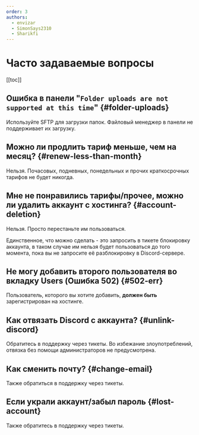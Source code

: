 ```yaml
---
order: 3
authors:
  - envizar
  - SimonSays2310
  - Sharikfi
---
```


# Часто задаваемые вопросы

[[toc]]

## Ошибка в панели "`Folder uploads are not supported at this time`" {#folder-uploads}

Используйте SFTP для загрузки папок. Файловый менеджер в панели не поддерживает их загрузку.

## Можно ли продлить тариф меньше, чем на месяц? {#renew-less-than-month}

Нельзя. Почасовых, подневных, понедельных и прочих краткосрочных тарифов не будет никогда.

## Мне не понравились тарифы/прочее, можно ли удалить аккаунт с хостинга? {#account-deletion}

Нельзя. Просто перестаньте им пользоваться.

Единственное, что можно сделать - это запросить в тикете блокировку аккаунта, в таком случае им нельзя будет пользоваться до того момента, пока вы не запросите её разблокировку в Discord-сервере.

## Не могу добавить второго пользователя во вкладку Users (Ошибка 502) {#502-err}

Пользователь, которого вы хотите добавить, **должен быть** зарегистрирован на хостинге.

## Как отвязать Discord с аккаунта? {#unlink-discord}

Обратитесь в поддержку через тикеты. Во избежание злоупотреблений, отвязка без помощи администраторов не предусмотрена.

## Как сменить почту? {#change-email}

Также обратиться в поддержку через тикеты.

## Если украли аккаунт/забыл пароль {#lost-account}

Также обратитесь в поддержку через тикеты.
